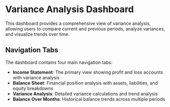 # **Variance Analysis Dashboard**

This dashboard provides a comprehensive view of variance analysis, allowing users to compare current and previous periods, analyze variances, and visualize trends over time. 


## **Navigation Tabs**

The dashboard contains four main navigation tabs:

- **Income Statement**: The primary view showing profit and loss accounts with variance analysis
- **Balance Sheet**: Financial position analysis with assets, liabilities, and equity breakdowns
- **Variance Analysis**: Detailed variance calculations and trend analysis
- **Balance Over Months**: Historical balance trends across multiple periods